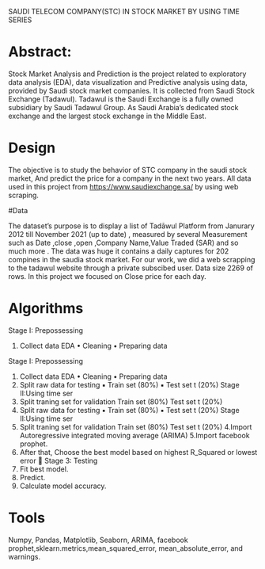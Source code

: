 

SAUDI TELECOM COMPANY(STC) IN STOCK MARKET BY USING TIME SERIES

# Abstract:

 Stock Market Analysis and Prediction is the project related to exploratory data analysis (EDA), data visualization 
and Predictive analysis using data, provided by Saudi stock market companies. It is collected from Saudi Stock 
Exchange (Tadawul). Tadawul is the Saudi Exchange is a fully owned subsidiary by Saudi Tadawul Group. As Saudi 
Arabia’s dedicated stock exchange and the largest stock exchange in the Middle East.

# Design
The objective is to study the behavior of STC company in the saudi stock market, And predict the price for a company in the next two years.
All data used in this project from https://www.saudiexchange.sa/ by using web scraping.

#Data

The dataset’s purpose is to display a list of Tadāwul Platform from Janurary 2012 till November 2021 (up to date) , 
measured by several Measurement such as Date ,close ,open ,Company Name,Value Traded (SAR) and so much more . 
The data was huge it contains a daily captures for 202 compines in the saudia stock market.
For our work, we did a web scrapping to the tadawul website through a private subscibed user.
Data size 2269 of rows. In this project we focused on Close price for each day.


# Algorithms

Stage I: Prepossessing
1. Collect data
EDA
• Cleaning
• Preparing data

Stage I: Prepossessing
1. Collect data
EDA
• Cleaning
• Preparing data
3. Split raw data for testing
▪ Train set (80%) 
▪ Test set t (20%) 
Stage II:Using time ser
1. Split traning set for validation
  Train set (80%) 
  Test set t (20%) 
3. Split raw data for testing
▪ Train set (80%) 
▪ Test set t (20%) 
Stage II:Using time ser
1. Split traning set for validation
  Train set (80%) 
  Test set t (20%) 
4.Import Autoregressive integrated moving average (ARIMA)
5.Import facebook prophet.
6. After that, Choose the best model based on highest R_Squared or lowest error 
 Stage 3: Testing
1. Fit best model.
2. Predict. 
3. Calculate model accuracy.

# Tools
Numpy, Pandas, Matplotlib, Seaborn, ARIMA, facebook prophet,sklearn.metrics,mean_squared_error, mean_absolute_error, and warnings.
